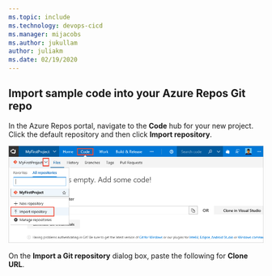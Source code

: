```yaml
---
ms.topic: include
ms.technology: devops-cicd
ms.manager: mijacobs
ms.author: jukullam
author: juliakm
ms.date: 02/19/2020
---
```


## Import sample code into your Azure Repos Git repo

In the Azure Repos portal, navigate to the **Code** hub for your new project. Click the default repository and then click **Import repository**.

![Screenshot showing menu item to import a repository](../../../apps/media/import-repository-menu-item.png)

On the **Import a Git repository** dialog box, paste the following for **Clone URL**.
